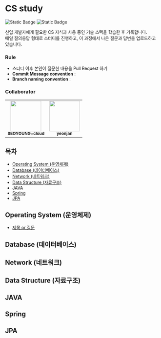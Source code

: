 # CS study

![Static Badge](https://img.shields.io/badge/since-2023.06.05-%2391a3e5?style=flat-square) ![Static Badge](https://img.shields.io/badge/author-seoyoung%2C_yeonjin-%23d396db?style=flat-square)

신입 개발자에게 필요한 CS 지식과 사용 중인 기술 스택을 학습한 후 기록합니다.</br>
매일 질의응답 형태로 스터디를 진행하고, 이 과정에서 나온 질문과 답변을 업로드하고 있습니다.

### Rule

- 스터디 이후 본인이 질문한 내용을 Pull Request 하기
- **Commit Message convention** :
- **Branch naming convention** :

### Collaborator

<table>
  <tr>
   <td align="center">
   <a href="https://github.com/SEOYOUNG-cloud"><img src="https://avatars.githubusercontent.com/SEOYOUNG-cloud" width="100px;" alt=""/>
       <br /><sub><b>SEOYOUNG-cloud</b><br></sub></a>
   </td>
   <td align="center">
       <a href="https://github.com/yeonjan"><img src="https://avatars.githubusercontent.com/yeonjan" width="100px;" alt=""/>
   <br /><sub><b>yeonjan</b><br></sub></a></td>
  </tr>
</table>

## 목차

- [Operating System (운영체제)](#operating-system-운영체제)
- [Database (데이터베이스)](#database-데이터베이스)
- [Network (네트워크)](#network-네트워크)
- [Data Structure (자료구조)](#data-structure-자료구조)
- [JAVA](#java)
- [Spring](#spring)
- [JPA](#jpa)

## Operating System (운영체제)

- [제목 or 질문](/s/book-example)

## Database (데이터베이스)

## Network (네트워크)

## Data Structure (자료구조)

## JAVA

## Spring

## JPA

